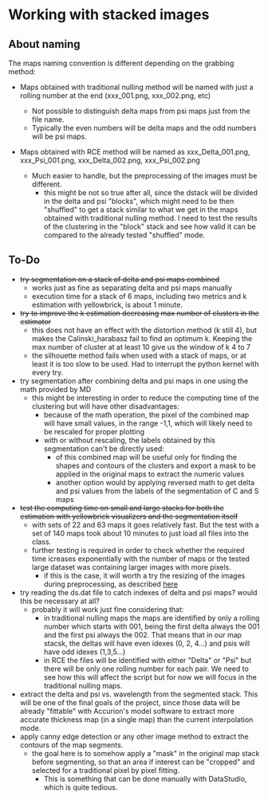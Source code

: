 # Working with stacked images

## About naming

The maps naming convention is different depending on the grabbing method:

- Maps obtained with traditional nulling method will be named with just a rolling number at the end (xxx_001.png, xxx_002.png, etc)
  - Not possible to distinguish delta maps from psi maps just from the file name.
  - Typically the even numbers will be delta maps and the odd numbers will be psi maps.

- Maps obtained with RCE method will be named as xxx_Delta_001.png, xxx_Psi_001.png, xxx_Delta_002.png, xxx_Psi_002.png
  - Much easier to handle, but the preprocessing of the images must be different.
    - this might be not so true after all, since the dstack will be divided in the delta and psi "blocks", which might need to be then "shuffled" to get a stack similar to what we get in the maps obtained with traditional nulling method. I need to test the results of the clustering in the "block" stack and see how valid it can be compared to the already tested "shuffled" mode.

## To-Do

- ~~try segmentation on a stack of delta and psi maps combined~~
  - works just as fine as separating delta and psi maps manually
  - execution time for a stack of 6 maps, including two metrics and k estimation with yellowbrick, is about 1 minute. 
- ~~try to improve the k estimation decreasing max number of clusters in the estimator~~
  - this does not have an effect with the distortion method (k still 4), but makes the Calinski_harabasz fail to find an optimum k. Keeping the max number of cluster at at least 10 give us the window of k 4 to 7
  - the silhouette method fails when used with a stack of maps, or at least it is too slow to be used. Had to interrupt the python kernel with every try.
- try segmentation after combining delta and psi maps in one using the math provided by MD
  - this might be interesting in order to reduce the computing time of the clustering but will have other disadvantages:
    - because of the math operation, the pixel of the combined map will have small values, in the range -1,1, which will likely need to be rescaled for proper plotting
    - with or without rescaling, the labels obtained by this segmentation can't be directly used:
      - of this combined map will be useful only for finding the shapes and contours of the clusters and export a mask to be applied in the original maps to extract the numeric values
      - another option would by applying reversed math to get delta and psi values from the labels of the segmentation of C and S maps
- ~~test the computing time on small and large stacks for both the estimation with yellowbrick visualizers and the segmentation itself~~
  - with sets of 22 and 63 maps it goes relatively fast. But the test with a set of 140 maps took about 10 minutes to just load all files into the class. 
  - further testing is required in order to check whether the required time icreases exponentially with the number of maps or the tested large dataset was containing larger images with more pixels.
    - if this is the case, it will worth a try the resizing of the images during preprocessing, as described [here](https://datascience.stackexchange.com/questions/42125/rgb-image-segmentation-using-clustering)
- try reading the ds.dat file to catch indexes of delta and psi maps? would this be necessary at all?
  - probably it will work just fine considering that:
    - in traditional nulling maps the maps are identified by only a rolling number which starts with 001, being the first delta always the 001 and the first psi always the 002. That means that in our map stacsk, the deltas will have even idexes (0, 2, 4...) and psis will have odd idexes (1,3,5...)
    - in RCE the files will be identified with either "Delta" or "Psi" but there will be only one rolling number for each pair. We need to see how this will affect the script but for now we will focus in the traditional nulling maps.
- extract the delta and psi vs. wavelength from the segmented stack. This will be one of the final goals of the project, since those data will be already "fittable" with Accurion's model software to extract more accurate thickness map (in a single map) than the current interpolation mode. 
- apply canny edge detection or any other image method to extract the contours of the map segments.
  - the goal here is to somehow apply a "mask" in the original map stack before segmenting, so that an  area if interest can be "cropped" and selected for a traditional pixel by pixel fitting. 
    - This is something that can be done manually with DataStudio, which is quite tedious.